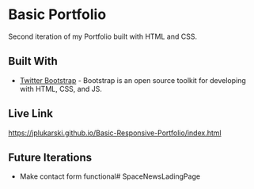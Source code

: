 # Basic Portfolio

Second iteration of my Portfolio built with HTML and CSS.

## Built With

* [Twitter Bootstrap](https://getbootstrap.com/) - Bootstrap is an open source toolkit for developing with HTML, CSS, and JS.

## Live Link

https://jplukarski.github.io/Basic-Responsive-Portfolio/index.html

## Future Iterations

* Make contact form functional#   S p a c e N e w s L a d i n g P a g e  
 